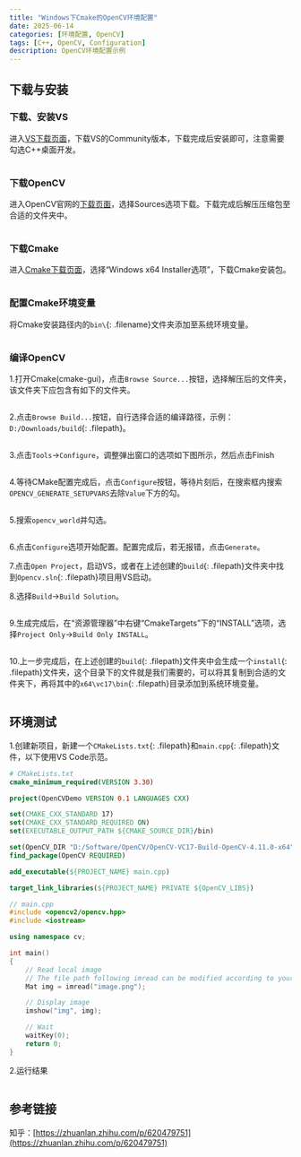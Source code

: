 ```yaml
---
title: "Windows下Cmake的OpenCV环境配置"
date: 2025-06-14
categories: [环境配置, OpenCV]
tags: [C++, OpenCV, Configuration]
description: OpenCV环境配置示例
---
```


## 下载与安装

### 下载、安装VS

进入[VS下载页面](https://visualstudio.microsoft.com/zh-hans/downloads/)，下载VS的Community版本，下载完成后安装即可，注意需要勾选C++桌面开发。

<img style="display: block; margin: 0 auto;" src="../assets/img/2025-06-13-Windows下VS的OpenCV环境配置/image3.png" alt="" />

### 下载OpenCV

进入OpenCV官网的[下载页面](https://opencv.org/releases/)，选择Sources选项下载。下载完成后解压压缩包至合适的文件夹中。

<img style="display: block; margin: 0 auto;" src="../assets/img/2025-06-14-Windows下Cmake的OpenCV环境配置/image2.png" alt="" />

### 下载Cmake

进入[Cmake下载页面](https://cmake.org/download/)，选择“Windows x64 Installer选项”，下载Cmake安装包。

<img style="display: block; margin: 0 auto;" src="../assets/img/2025-06-14-Windows下Cmake的OpenCV环境配置/image3.png" alt="" />

### 配置Cmake环境变量

将Cmake安装路径内的`bin\`{: .filename}文件夹添加至系统环境变量。

<img style="display: block; margin: 0 auto;" src="../assets/img/2025-06-14-Windows下Cmake的OpenCV环境配置/image4.png" alt="" />

### 编译OpenCV

1.打开Cmake(cmake-gui)，点击`Browse Source...`按钮，选择解压后的文件夹，该文件夹下应包含有如下的文件夹。

<img style="display: block; margin: 0 auto;" src="../assets/img/2025-06-14-Windows下Cmake的OpenCV环境配置/image5.png" alt="" />

<img style="display: block; margin: 0 auto;" src="../assets/img/2025-06-14-Windows下Cmake的OpenCV环境配置/image6.png" alt="" />

2.点击`Browse Build...`按钮，自行选择合适的编译路径，示例：`D:/Downloads/build`{: .filepath}。

<img style="display: block; margin: 0 auto;" src="../assets/img/2025-06-14-Windows下Cmake的OpenCV环境配置/image7.png" alt="" />

3.点击`Tools`→`Configure`，调整弹出窗口的选项如下图所示，然后点击Finish

<img style="display: block; margin: 0 auto;" src="../assets/img/2025-06-14-Windows下Cmake的OpenCV环境配置/image8.png" alt="" />

4.等待CMake配置完成后，点击`Configure`按钮，等待片刻后，在搜索框内搜索`OPENCV_GENERATE_SETUPVARS`去除`Value`下方的勾。

<img style="display: block; margin: 0 auto;" src="../assets/img/2025-06-14-Windows下Cmake的OpenCV环境配置/image9.png" alt="" />

5.搜索`opencv_world`并勾选。

<img style="display: block; margin: 0 auto;" src="../assets/img/2025-06-14-Windows下Cmake的OpenCV环境配置/image10.png" alt="" />

6.点击`Configure`选项开始配置。配置完成后，若无报错，点击`Generate`。

7.点击`Open Project`，启动VS，或者在上述创建的`build`{: .filepath}文件夹中找到`Opencv.sln`{: .filepath}项目用VS启动。

8.选择`Build`→`Build Solution`。

<img style="display: block; margin: 0 auto;" src="../assets/img/2025-06-14-Windows下Cmake的OpenCV环境配置/image11.png" alt="" />

9.生成完成后，在“资源管理器”中右键“CmakeTargets”下的“INSTALL”选项，选择`Project Only`→`Build Only INSTALL`。

<img style="display: block; margin: 0 auto;" src="../assets/img/2025-06-14-Windows下Cmake的OpenCV环境配置/image12.png" alt="" />

10.上一步完成后，在上述创建的`build`{: .filepath}文件夹中会生成一个`install`{: .filepath}文件夹，这个目录下的文件就是我们需要的，可以将其复制到合适的文件夹下，再将其中的`x64\vc17\bin`{: .filepath}目录添加到系统环境变量。

<img style="display: block; margin: 0 auto;" src="../assets/img/2025-06-14-Windows下Cmake的OpenCV环境配置/image13.png" alt="" />

## 环境测试

1.创建新项目，新建一个`CMakeLists.txt`{: .filepath}和`main.cpp`{: .filepath}文件，以下使用VS Code示范。

```cmake
# CMakeLists.txt
cmake_minimum_required(VERSION 3.30)

project(OpenCVDemo VERSION 0.1 LANGUAGES CXX)

set(CMAKE_CXX_STANDARD 17)
set(CMAKE_CXX_STANDARD_REQUIRED ON)
set(EXECUTABLE_OUTPUT_PATH ${CMAKE_SOURCE_DIR}/bin)

set(OpenCV_DIR "D:/Software/OpenCV/OpenCV-VC17-Build-OpenCV-4.11.0-x64")
find_package(OpenCV REQUIRED)

add_executable(${PROJECT_NAME} main.cpp)

target_link_libraries(${PROJECT_NAME} PRIVATE ${OpenCV_LIBS})
```

```cpp
// main.cpp
#include <opencv2/opencv.hpp>
#include <iostream>

using namespace cv;

int main()
{
    // Read local image
    // The file path following imread can be modified according to your actual path
    Mat img = imread("image.png");

    // Display image
    imshow("img", img);

    // Wait
    waitKey(0);
    return 0;
}
```

2.运行结果

<img style="display: block; margin: 0 auto;" src="../assets/img/2025-06-14-Windows下Cmake的OpenCV环境配置/image14.png" alt="" />

## 参考链接

知乎：[https://zhuanlan.zhihu.com/p/620479751](https://zhuanlan.zhihu.com/p/620479751)